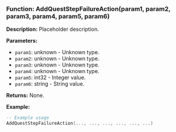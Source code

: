 ### Function: AddQuestStepFailureAction(param1, param2, param3, param4, param5, param6)

**Description:**
Placeholder description.

**Parameters:**
- `param1`: unknown - Unknown type.
- `param2`: unknown - Unknown type.
- `param3`: unknown - Unknown type.
- `param4`: unknown - Unknown type.
- `param5`: int32 - Integer value.
- `param6`: string - String value.

**Returns:** None.

**Example:**

```lua
-- Example usage
AddQuestStepFailureAction(..., ..., ..., ..., ..., ...)
```
